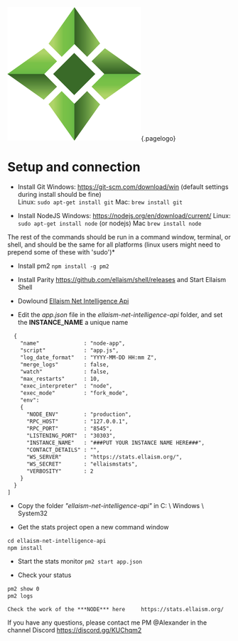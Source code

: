 ![Logo](/uploads/logo.png "Logo"){.pagelogo}
<!-- TITLE: Node -->
<!-- SUBTITLE: Ellaism - A stable network with no premine and no dev fees -->

# Setup and connection
                                                                                                                                                                                                                      
  * Install Git
Windows: https://git-scm.com/download/win (default settings during install should be fine)   
Linux:
``` sudo apt-get install git ```
Mac:
``` brew install git ```

* Install NodeJS
Windows: https://nodejs.org/en/download/current/
Linux:
``` sudo apt-get install node ```
(or nodejs)
Mac
``` brew install node ```

The rest of the commands should be run in a command window, terminal, or shell, and should be the same for all platforms (linux users might need to prepend some of these with 'sudo')*

* Install pm2
``` npm install -g pm2 ```

* Install Parity
https://github.com/ellaism/shell/releases       and  Start Ellaism Shell

* Dowlound [Ellaism Net Intelligence Api](/uploads/ellaism-net-intelligence-api.zip "Ellaism Net Intelligence Api")

* Edit  the *app.json*  file in the *ellaism-net-intelligence-api*  folder, and set the **INSTANCE_NAME** a unique name
```[
  {
    "name"              : "node-app",
    "script"            : "app.js",
    "log_date_format"   : "YYYY-MM-DD HH:mm Z",
    "merge_logs"        : false,
    "watch"             : false,
    "max_restarts"      : 10,
    "exec_interpreter"  : "node",
    "exec_mode"         : "fork_mode",
    "env":
    {
      "NODE_ENV"        : "production",
      "RPC_HOST"        : "127.0.0.1",
      "RPC_PORT"        : "8545",
      "LISTENING_PORT"  : "30303",
      "INSTANCE_NAME"   : "###PUT YOUR INSTANCE NAME HERE###",
      "CONTACT_DETAILS" : "",
      "WS_SERVER"       : "https://stats.ellaism.org/",
      "WS_SECRET"       : "ellaismstats",
      "VERBOSITY"       : 2
    }
  }
]
```
* Copy the folder *"ellaism-net-intelligence-api"* in C: \ Windows \ System32

* Get the stats project
open a new command window
```git clone https://github.com/ellaism/ellaism-net-intelligence-api.git 
cd ellaism-net-intelligence-api
npm install
```

* Start the stats monitor
``` pm2 start app.json ```

* Check your status
```
pm2 show 0
pm2 logs
```
    Check the work of the ***NODE*** here     https://stats.ellaism.org/
  If you have any questions, please contact me PM @Alexander in the channel Discord 
https://discord.gg/KUChqm2